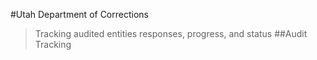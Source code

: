 #Utah Department of Corrections 
>Tracking audited entities responses, progress, and status
##Audit Tracking



